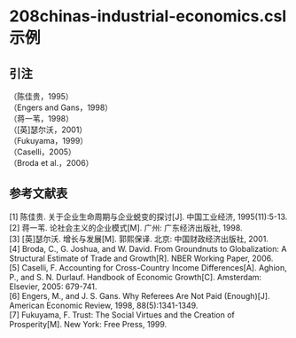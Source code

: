# 208chinas-industrial-economics.csl 示例

<!-- 此文件由脚本自动生成，请勿手动修改！ -->

## 引注

（陈佳贵，1995）<br>
（Engers and Gans，1998）<br>
（蒋一苇，1998）<br>
（[英]瑟尔沃，2001）<br>
（Fukuyama，1999）<br>
（Caselli，2005）<br>
（Broda et al.，2006）<br>

## 参考文献表

<div class="csl-bib-body second-field-align-flush">
  <div class="csl-entry">[1]	陈佳贵. 关于企业生命周期与企业蜕变的探讨[J]. 中国工业经济, 1995(11):5-13.</div>
  <div class="csl-entry">[2]	蒋一苇. 论社会主义的企业模式[M]. 广州: 广东经济出版社, 1998.</div>
  <div class="csl-entry">[3]	[英]瑟尔沃. 增长与发展[M]. 郭熙保译. 北京: 中国财政经济出版社, 2001.</div>
  <div class="csl-entry">[4]	Broda, C., G. Joshua, and W. David. From Groundnuts to Globalization: A Structural Estimate of Trade and Growth[R]. NBER Working Paper, 2006.</div>
  <div class="csl-entry">[5]	Caselli, F. Accounting for Cross-Country Income Differences[A]. Aghion, P., and S. N. Durlauf. Handbook of Economic Growth[C]. Amsterdam: Elsevier, 2005: 679-741.</div>
  <div class="csl-entry">[6]	Engers, M., and J. S. Gans. Why Referees Are Not Paid (Enough)[J]. American Economic Review, 1998, 88(5):1341-1349.</div>
  <div class="csl-entry">[7]	Fukuyama, F. Trust: The Social Virtues and the Creation of Prosperity[M]. New York: Free Press, 1999.</div>
</div>

